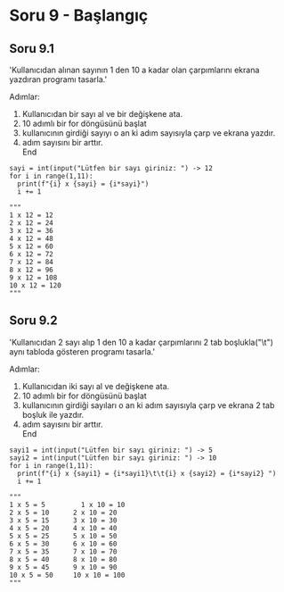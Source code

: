 # Soru 9 - Başlangıç

## Soru 9.1

'Kullanıcıdan alınan sayının 1 den 10 a kadar olan çarpımlarını ekrana yazdıran programı tasarla.'

Adımlar:
1. Kullanıcıdan bir sayı al ve bir değişkene ata.
2. 10 adımlı bir for döngüsünü başlat 
3. kullanıcının girdiği sayıyı o an ki adım sayısıyla çarp ve ekrana yazdır.
4. adım sayısını bir arttır. <br>
End

```
sayi = int(input("Lütfen bir sayı giriniz: ") -> 12
for i in range(1,11):
  print(f"{i} x {sayi} = {i*sayi}") 
  i += 1

"""
1 x 12 = 12
2 x 12 = 24
3 x 12 = 36
4 x 12 = 48
5 x 12 = 60
6 x 12 = 72
7 x 12 = 84
8 x 12 = 96
9 x 12 = 108
10 x 12 = 120
"""
```
## Soru 9.2

'Kullanıcıdan 2 sayı alıp 1 den 10 a kadar çarpımlarını 2 tab boşlukla("\t") aynı tabloda gösteren programı tasarla.'


Adımlar:
1. Kullanıcıdan iki sayı al ve değişkene ata.
2. 10 adımlı bir for döngüsünü başlat 
3. kullanıcının girdiği sayıları o an ki adım sayısıyla çarp ve ekrana 2 tab boşluk ile yazdır.
4. adım sayısını bir arttır. <br>
End

```
sayi1 = int(input("Lütfen bir sayı giriniz: ") -> 5
sayi2 = int(input("Lütfen bir sayı giriniz: ") -> 10
for i in range(1,11):
  print(f"{i} x {sayi1} = {i*sayi1}\t\t{i} x {sayi2} = {i*sayi2} ") 
  i += 1

"""
1 x 5 = 5		  1 x 10 = 10
2 x 5 = 10		2 x 10 = 20
3 x 5 = 15		3 x 10 = 30
4 x 5 = 20		4 x 10 = 40
5 x 5 = 25		5 x 10 = 50
6 x 5 = 30		6 x 10 = 60
7 x 5 = 35		7 x 10 = 70
8 x 5 = 40		8 x 10 = 80
9 x 5 = 45		9 x 10 = 90
10 x 5 = 50		10 x 10 = 100
"""
```

